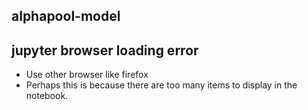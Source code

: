 ## alphapool-model

## jupyter browser loading error

- Use other browser like firefox
- Perhaps this is because there are too many items to display in the notebook.
